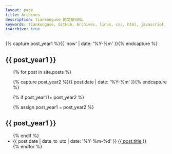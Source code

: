 ```yaml
---
layout: page
title: Archives
description: tiankonguse 的文章归档。
keywords: tiankonguse, GitHub, Archives, linux, css, html, javascript, python, Jekyll, plugins, php, 大数据, 分布式, 机器学习, acm, 算法
isArchive: true
---
```



<article class="main-article">
{% capture post_year1 %}{{ 'now' | date: '%Y-%m' }}{% endcapture %}

<h2>{{ post_year1 }}</h2>
<ul class="article-year clearfix">

{% for post in site.posts %}

{% capture post_year2 %}{{ post.date | date: '%Y-%m' }}{% endcapture %}

{% if post_year1 != post_year2 %}

{% assign post_year1 = post_year2 %}

</ul>
<h2>{{ post_year1 }}</h2>
<ul class="article-year clearfix">
{% endif %}

<li>
<span>{{ post.date | date_to_utc | date: '%Y-%m-%d' }}</span>
<a href="{{site.url}}{{ post.url }}">{{ post.title }}</a>
</li>
{% endfor %}
</ul>
</article>
